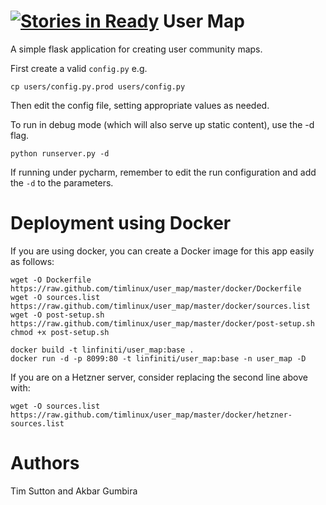 [![Stories in Ready](https://badge.waffle.io/timlinux/user_map.png?label=ready)](https://waffle.io/timlinux/user_map)
User Map
========

A simple flask application for creating user community maps.

First create a valid ``config.py`` e.g.

```
cp users/config.py.prod users/config.py
```

Then edit the config file, setting appropriate values as needed.

To run in debug mode (which will also serve up static content), use the -d
flag.

``python runserver.py -d``


If running under pycharm, remember to edit the run configuration and add the
``-d`` to the parameters.

Deployment using Docker
=======================

If you are using docker, you can create a Docker image for this app easily as
follows:

```
wget -O Dockerfile https://raw.github.com/timlinux/user_map/master/docker/Dockerfile
wget -O sources.list https://raw.github.com/timlinux/user_map/master/docker/sources.list
wget -O post-setup.sh https://raw.github.com/timlinux/user_map/master/docker/post-setup.sh
chmod +x post-setup.sh

docker build -t linfiniti/user_map:base .
docker run -d -p 8099:80 -t linfiniti/user_map:base -n user_map -D
```

If you are on a Hetzner server, consider replacing the second line above with:

```
wget -O sources.list https://raw.github.com/timlinux/user_map/master/docker/hetzner-sources.list
```

Authors
=======

Tim Sutton and Akbar Gumbira
